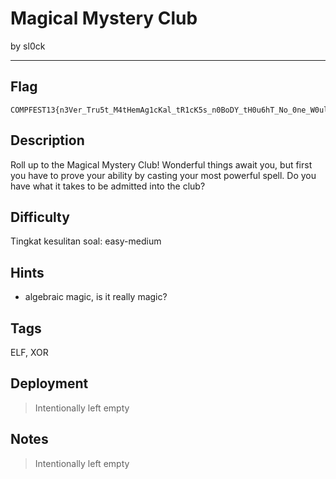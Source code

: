 # Magical Mystery Club

by sl0ck

---

## Flag

```
COMPFEST13{n3Ver_Tru5t_M4tHemAg1cKal_tR1cK5s_n0BoDY_tH0u6hT_No_0ne_W0ulD_n0t1c3_4nYw4Y_98f66ab185}
```

## Description
Roll up to the Magical Mystery Club! Wonderful things await you, but first you have to prove your ability by casting your most powerful spell. Do you have what it takes to be admitted into the club?

## Difficulty
Tingkat kesulitan soal: easy-medium

## Hints
* algebraic magic, is it really magic?

## Tags
ELF, XOR

## Deployment
> Intentionally left empty

## Notes
> Intentionally left empty
